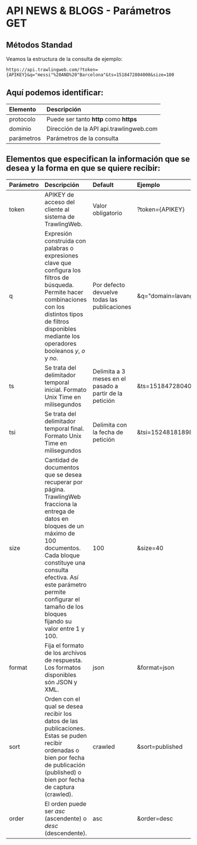# API NEWS & BLOGS - Parámetros GET

## Métodos Standad

Veamos la estructura de la consulta de ejemplo:

```
https://api.trawlingweb.com/?token={APIKEY}&q="messi"%20AND%20"Barcelona"&ts=1518472804000&size=100
```

## Aquí podemos identificar:

| Elemento   | Descripción                             |
| :--------- | :-------------------------------------- |
| protocolo  | Puede ser tanto **http** como **https** |
| dominio    | Dirección de la API api.trawlingweb.com |
| parámetros | Parámetros de la consulta               |

## Elementos que especifican la información que se desea y la forma en que se quiere recibir:

| Parámetro | Descripción                                                                                                                                                                                                                                                                                 | Default                                                 | Ejemplo                      |
| :-------- | :------------------------------------------------------------------------------------------------------------------------------------------------------------------------------------------------------------------------------------------------------------------------------------------ | :------------------------------------------------------ | :--------------------------- |
| token     | APIKEY de acceso del cliente al sistema de TrawlingWeb.                                                                                                                                                                                                                                     | Valor obligatorio                                       | ?token={APIKEY}              |
| q         | Expresión construida con palabras o expresiones clave que configura los filtros de búsqueda. Permite hacer combinaciones con los distintos tipos de filtros disponibles mediante los operadores booleanos _y_, _o_ y _no_.                                                                  | Por defecto devuelve todas las publicaciones            | &q="domain=lavanguardia.com" |
| ts        | Se trata del delimitador temporal inicial. Formato Unix Time en milisegundos                                                                                                                                                                                                                | Delimita a 3 meses en el pasado a partir de la petición | &ts=1518472804000            |
| tsi       | Se trata del delimitador temporal final. Formato Unix Time en milisegundos                                                                                                                                                                                                                  | Delimita con la fecha de petición                       | &tsi=1524818189854           |
| size      | Cantidad de documentos que se desea recuperar por página. TrawlingWeb fracciona la entrega de datos en bloques de un máximo de 100 documentos. Cada bloque constituye una consulta efectiva. Así este parámetro permite configurar el tamaño de los bloques fijando su valor entre 1 y 100. | 100                                                     | &size=40                     |
| format    | Fija el formato de los archivos de respuesta. Los formatos disponibles són JSON y XML.                                                                                                                                                                                                      | json                                                    | &format=json                 |
| sort      | Orden con el qual se desea recibir los datos de las publicaciones. Estas se puden recibir ordenadas o bien por fecha de publicación (published) o bien por fecha de captura (crawled).                                                                                                      | crawled                                                 | &sort=published              |
| order     | El orden puede ser _asc_ (ascendente) o _desc_ (descendente).                                                                                                                                                                                                                               | asc                                                     | &order=desc                  |
